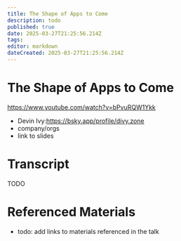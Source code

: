 ```yaml
---
title: The Shape of Apps to Come
description: todo
published: true
date: 2025-03-27T21:25:56.214Z
tags: 
editor: markdown
dateCreated: 2025-03-27T21:25:56.214Z
---
```


# The Shape of Apps to Come
https://www.youtube.com/watch?v=bPvuRQW1Ykk
- Devin Ivy:https://bsky.app/profile/divy.zone
- company/orgs
- link to slides

# Transcript
TODO

# Referenced Materials
- todo: add links to materials referenced in the talk